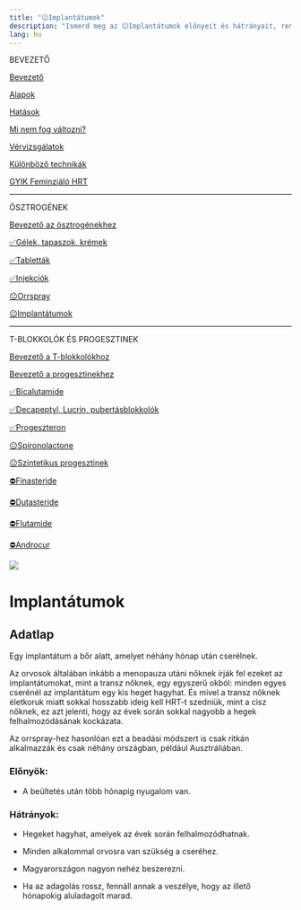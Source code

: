 ```yaml
---
title: "😐Implantátumok"
description: "Ismerd meg az 😐Implantátumok előnyeit és hátrányait, rendelkezésre álló alternatívákkal és adagolási útmutatókkal."
lang: hu
---
```


<div class="floating-columns">

<div class="floating-bar">

BEVEZETŐ

[Bevezető](/#/entry?id=feminizalo-hormonterapia)

[Alapok](/#/entry?id=feminizalo-hormonterapia-alapok)

[Hatások](/#/entry?id=feminizalo-hormonterapia-hatasok)

[Mi nem fog változni?](/#/entry?id=hormonterapia-mi-nem-fog-valtozni)

[Vérvizsgálatok](/#/entry?id=feminizalo-hormonterapia-vervizsgalatok)

[Különböző technikák](/#/entry?id=feminizalo-hormonterapia-technikak)

[GYIK Feminziáló HRT](/#/entry?id=feminizalo-hormonterapia-gyik)

<hr />

ÖSZTROGÉNEK

[Bevezető az ösztrogénekhez](/#/entry?id=osztrogenek)

[✅Gélek, tapaszok, krémek](/#/entry?id=feminizalo-gelek-tapaszok-kremek)

[✅Tabletták](/#/entry?id=feminizalo-tablettak)

[✅Injekciók](/#/entry?id=feminizalo-injekciok)

[😐Orrspray](/#/entry?id=orrspray)

[😐Implantátumok](/#/entry?id=implantatumok)

<hr />

T-BLOKKOLÓK ÉS PROGESZTINEK

[Bevezető a T-blokkolókhoz](/#/entry?id=t-blokkolok)

[Bevezető a progesztinekhez](/#/entry?id=progesztinek)

[✅Bicalutamide](/#/entry?id=bicalutamide)

[✅Decapeptyl, Lucrin, pubertásblokkolók](/#/entry?id=decapeptyl)

[✅Progeszteron](/#/entry?id=progeszteron)

[😐Spironolactone](/#/entry?id=spironolactone)

[😐Szintetikus progesztinek](/#/entry?id=szintetikus-progesztinek)

[⛔Finasteride](/#/entry?id=finasteride)

[⛔Dutasteride](/#/entry?id=dutasteride)

[⛔Flutamide](/#/entry?id=flutamide)

[⛔Androcur](/#/entry?id=androcur)

</div>

<div class="wiki-content">

<div class="header-image"><img src="assets/images/undraw_doctor.svg" /></div>

# Implantátumok

## Adatlap

Egy implantátum a bőr alatt, amelyet néhány hónap után cserélnek.

Az orvosok általában inkább a menopauza utáni nőknek írják fel ezeket az implantátumokat, mint a transz nőknek, egy egyszerű okból: minden egyes cserénél az implantátum egy kis heget hagyhat. És mivel a transz nőknek életkoruk miatt sokkal hosszabb ideig kell HRT-t szedniük, mint a cisz nőknek, ez azt jelenti, hogy az évek során sokkal nagyobb a hegek felhalmozódásának kockázata.

Az orrspray-hez hasonlóan ezt a beadási módszert is csak ritkán alkalmazzák és csak néhány országban, például Ausztráliában.

### Előnyök:

* A beültetés után több hónapig nyugalom van.

### Hátrányok:

* Hegeket hagyhat, amelyek az évek során felhalmozódhatnak. 

* Minden alkalommal orvosra van szükség a cseréhez.

* Magyarországon nagyon nehéz beszerezni.

* Ha az adagolás rossz, fennáll annak a veszélye, hogy az illető hónapokig aluladagolt marad.

</div>
